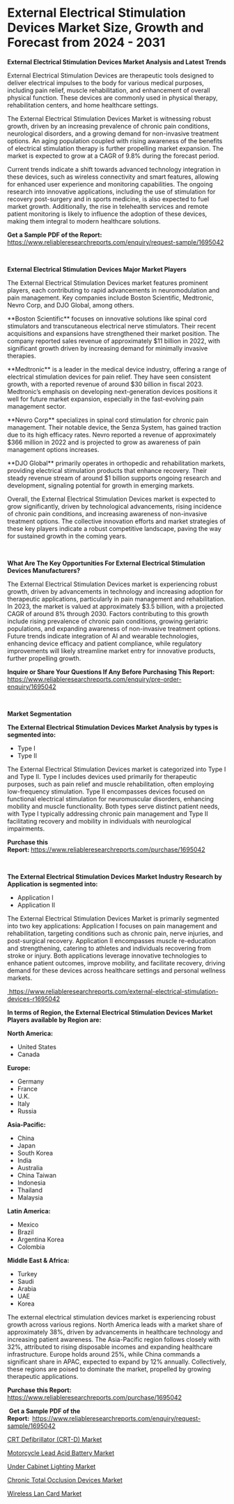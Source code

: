<p><h1>External Electrical Stimulation Devices Market Size, Growth and Forecast from 2024 - 2031</h1></p><p><strong>External Electrical Stimulation Devices Market Analysis and Latest Trends</strong></p>
<p><p>External Electrical Stimulation Devices are therapeutic tools designed to deliver electrical impulses to the body for various medical purposes, including pain relief, muscle rehabilitation, and enhancement of overall physical function. These devices are commonly used in physical therapy, rehabilitation centers, and home healthcare settings.</p><p>The External Electrical Stimulation Devices Market is witnessing robust growth, driven by an increasing prevalence of chronic pain conditions, neurological disorders, and a growing demand for non-invasive treatment options. An aging population coupled with rising awareness of the benefits of electrical stimulation therapy is further propelling market expansion. The market is expected to grow at a CAGR of 9.8% during the forecast period.</p><p>Current trends indicate a shift towards advanced technology integration in these devices, such as wireless connectivity and smart features, allowing for enhanced user experience and monitoring capabilities. The ongoing research into innovative applications, including the use of stimulation for recovery post-surgery and in sports medicine, is also expected to fuel market growth. Additionally, the rise in telehealth services and remote patient monitoring is likely to influence the adoption of these devices, making them integral to modern healthcare solutions.</p></p>
<p><strong>Get a Sample PDF of the Report:&nbsp;</strong> <a href="https://www.reliableresearchreports.com/enquiry/request-sample/1695042?utm_campaign=38&utm_medium=2&utm_source=Github&utm_content=ia&utm_term=07102024&utm_id=external-electrical-stimulation-devices">https://www.reliableresearchreports.com/enquiry/request-sample/1695042</a></p>
<p>&nbsp;</p>
<p><strong>External Electrical Stimulation Devices Major Market Players</strong></p>
<p><p>The External Electrical Stimulation Devices market features prominent players, each contributing to rapid advancements in neuromodulation and pain management. Key companies include Boston Scientific, Medtronic, Nevro Corp, and DJO Global, among others.</p><p>**Boston Scientific** focuses on innovative solutions like spinal cord stimulators and transcutaneous electrical nerve stimulators. Their recent acquisitions and expansions have strengthened their market position. The company reported sales revenue of approximately $11 billion in 2022, with significant growth driven by increasing demand for minimally invasive therapies.</p><p>**Medtronic** is a leader in the medical device industry, offering a range of electrical stimulation devices for pain relief. They have seen consistent growth, with a reported revenue of around $30 billion in fiscal 2023. Medtronic’s emphasis on developing next-generation devices positions it well for future market expansion, especially in the fast-evolving pain management sector.</p><p>**Nevro Corp** specializes in spinal cord stimulation for chronic pain management. Their notable device, the Senza System, has gained traction due to its high efficacy rates. Nevro reported a revenue of approximately $366 million in 2022 and is projected to grow as awareness of pain management options increases.</p><p>**DJO Global** primarily operates in orthopedic and rehabilitation markets, providing electrical stimulation products that enhance recovery. Their steady revenue stream of around $1 billion supports ongoing research and development, signaling potential for growth in emerging markets.</p><p>Overall, the External Electrical Stimulation Devices market is expected to grow significantly, driven by technological advancements, rising incidence of chronic pain conditions, and increasing awareness of non-invasive treatment options. The collective innovation efforts and market strategies of these key players indicate a robust competitive landscape, paving the way for sustained growth in the coming years.</p></p>
<p>&nbsp;</p>
<p><strong>What Are The Key Opportunities For External Electrical Stimulation Devices Manufacturers?</strong></p>
<p><p>The External Electrical Stimulation Devices market is experiencing robust growth, driven by advancements in technology and increasing adoption for therapeutic applications, particularly in pain management and rehabilitation. In 2023, the market is valued at approximately $3.5 billion, with a projected CAGR of around 8% through 2030. Factors contributing to this growth include rising prevalence of chronic pain conditions, growing geriatric populations, and expanding awareness of non-invasive treatment options. Future trends indicate integration of AI and wearable technologies, enhancing device efficacy and patient compliance, while regulatory improvements will likely streamline market entry for innovative products, further propelling growth.</p></p>
<p><strong>Inquire or Share Your Questions If Any Before Purchasing This Report:</strong> <a href="https://www.reliableresearchreports.com/enquiry/pre-order-enquiry/1695042?utm_campaign=38&utm_medium=2&utm_source=Github&utm_content=ia&utm_term=07102024&utm_id=external-electrical-stimulation-devices">https://www.reliableresearchreports.com/enquiry/pre-order-enquiry/1695042</a></p>
<p>&nbsp;</p>
<p><strong>Market Segmentation</strong></p>
<p><strong>The External Electrical Stimulation Devices Market Analysis by types is segmented into:</strong></p>
<p><ul><li>Type I</li><li>Type II</li></ul></p>
<p><p>The External Electrical Stimulation Devices market is categorized into Type I and Type II. Type I includes devices used primarily for therapeutic purposes, such as pain relief and muscle rehabilitation, often employing low-frequency stimulation. Type II encompasses devices focused on functional electrical stimulation for neuromuscular disorders, enhancing mobility and muscle functionality. Both types serve distinct patient needs, with Type I typically addressing chronic pain management and Type II facilitating recovery and mobility in individuals with neurological impairments.</p></p>
<p><strong>Purchase this Report:&nbsp;</strong><a href="https://www.reliableresearchreports.com/purchase/1695042?utm_campaign=38&utm_medium=2&utm_source=Github&utm_content=ia&utm_term=07102024&utm_id=external-electrical-stimulation-devices">https://www.reliableresearchreports.com/purchase/1695042</a></p>
<p>&nbsp;</p>
<p><strong>The External Electrical Stimulation Devices Market Industry Research by Application is segmented into:</strong></p>
<p><ul><li>Application I</li><li>Application II</li></ul></p>
<p><p>The External Electrical Stimulation Devices Market is primarily segmented into two key applications: Application I focuses on pain management and rehabilitation, targeting conditions such as chronic pain, nerve injuries, and post-surgical recovery. Application II encompasses muscle re-education and strengthening, catering to athletes and individuals recovering from stroke or injury. Both applications leverage innovative technologies to enhance patient outcomes, improve mobility, and facilitate recovery, driving demand for these devices across healthcare settings and personal wellness markets.</p></p>
<p><a href="https://www.reliableresearchreports.com/external-electrical-stimulation-devices-r1695042?utm_campaign=38&utm_medium=2&utm_source=Github&utm_content=ia&utm_term=07102024&utm_id=external-electrical-stimulation-devices">&nbsp;https://www.reliableresearchreports.com/external-electrical-stimulation-devices-r1695042</a></p>
<p><strong>In terms of Region, the External Electrical Stimulation Devices Market Players available by Region are:</strong></p>
<p>
    <p> <strong> North America: </strong>
        <ul>
            <li>United States</li>
            <li>Canada</li>
        </ul>
        </p> 
    <p> <strong> Europe: </strong>
        <ul>
            <li>Germany</li>
            <li>France</li>
            <li>U.K.</li>
            <li>Italy</li>
            <li>Russia</li>
        </ul>
        </p> 
    <p> <strong> Asia-Pacific: </strong>
        <ul>
            <li>China</li>
            <li>Japan</li>
            <li>South Korea</li>
            <li>India</li>
            <li>Australia</li>
            <li>China Taiwan</li>
            <li>Indonesia</li>
            <li>Thailand</li>
            <li>Malaysia</li>
        </ul>
        </p> 
    <p> <strong> Latin America: </strong>
        <ul>
            <li>Mexico</li>
            <li>Brazil</li>
            <li>Argentina Korea</li>
            <li>Colombia</li>
        </ul>
        </p> 
    <p> <strong> Middle East & Africa: </strong>
        <ul>
            <li>Turkey</li>
            <li>Saudi</li>
            <li>Arabia</li>
            <li>UAE</li>
            <li>Korea</li>
        </ul>
    </p>
    </p>
<p><p>The external electrical stimulation devices market is experiencing robust growth across various regions. North America leads with a market share of approximately 38%, driven by advancements in healthcare technology and increasing patient awareness. The Asia-Pacific region follows closely with 32%, attributed to rising disposable incomes and expanding healthcare infrastructure. Europe holds around 25%, while China commands a significant share in APAC, expected to expand by 12% annually. Collectively, these regions are poised to dominate the market, propelled by growing therapeutic applications.</p></p>
<p><strong>Purchase this Report: </strong><a href="https://www.reliableresearchreports.com/purchase/1695042?utm_campaign=38&utm_medium=2&utm_source=Github&utm_content=ia&utm_term=07102024&utm_id=external-electrical-stimulation-devices">https://www.reliableresearchreports.com/purchase/1695042</a></p>
<p>&nbsp;<strong>Get a Sample PDF of the Report:&nbsp;&nbsp;</strong><a href="https://www.reliableresearchreports.com/enquiry/request-sample/1695042?utm_campaign=38&utm_medium=2&utm_source=Github&utm_content=ia&utm_term=07102024&utm_id=external-electrical-stimulation-devices">https://www.reliableresearchreports.com/enquiry/request-sample/1695042</a></p>
<p><strong></strong></p>
<p><p><a href="https://github.com/jennyt6m/Market-Research-Report-List-1/blob/main/crt-defibrillator-crt-d-market.md?utm_campaign=38&utm_medium=2&utm_source=Github&utm_content=ia&utm_term=07102024&utm_id=external-electrical-stimulation-devices">CRT Defibrillator (CRT-D) Market</a></p><p><a href="https://issuu.com/reportprime-2/docs/motorcycle-lead-acid-battery-market_b52c85e0ff6766?utm_campaign=38&utm_medium=2&utm_source=Github&utm_content=ia&utm_term=07102024&utm_id=external-electrical-stimulation-devices">Motorcycle Lead Acid Battery Market</a></p><p><a href="https://www.linkedin.com/pulse/under-cabinet-lighting-market-ecosystem-competitive-landscape-9tpjc?utm_campaign=38&utm_medium=2&utm_source=Github&utm_content=ia&utm_term=07102024&utm_id=external-electrical-stimulation-devices">Under Cabinet Lighting Market</a></p><p><a href="https://github.com/MegiMusaj575/Market-Research-Report-List-1/blob/main/chronic-total-occlusion-devices-market.md?utm_campaign=38&utm_medium=2&utm_source=Github&utm_content=ia&utm_term=07102024&utm_id=external-electrical-stimulation-devices">Chronic Total Occlusion Devices Market</a></p><p><a href="https://www.linkedin.com/pulse/decoding-wireless-lan-card-market-signals-growth-algorithms-rb71c?utm_campaign=38&utm_medium=2&utm_source=Github&utm_content=ia&utm_term=07102024&utm_id=external-electrical-stimulation-devices">Wireless Lan Card Market</a></p></p>